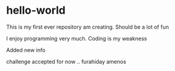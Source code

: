 # hello-world
This is my first ever repository am creating. Should be a lot of fun

I enjoy programming very much. Coding is my weakness


Added new info 


challenge accepted for now .. furahiday amenos
